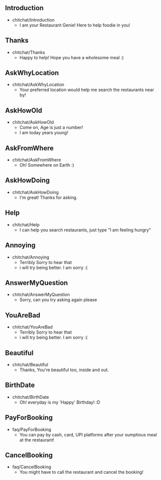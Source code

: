 ## Introduction
* chitchat/Introduction
  -  I am your Restaurant Genie! Here to help foodie in you!

## Thanks
* chitchat/Thanks
  - Happy to help! Hope you have a wholesome meal :)

## AskWhyLocation
* chitchat/AskWhyLocation
   - Your preferred location would help me search the restaurants near by!

## AskHowOld
* chitchat/AskHowOld
    - Come on, Age is just a number!
    - I am today years young!

## AskFromWhere
* chitchat/AskFromWhere
    - Oh! Somewhere on Earth :)
  
## AskHowDoing
* chitchat/AskHowDoing
    - I'm great! Thanks for asking.

## Help
* chitchat/Help
    - I can help you search restaurants, just type "I am feeling hungry"

## Annoying
* chitchat/Annoying
    - Terribly Sorry to hear that
    - i will try being better. I am sorry :(

## AnswerMyQuestion
* chitchat/AnswerMyQuestion
    - Sorry, can you try asking again please

## YouAreBad
* chitchat/YouAreBad
    - Terribly Sorry to hear that
    - i will try being better. I am sorry :(

## Beautiful
* chitchat/Beautiful
    - Thanks, You're beautiful too, inside and out.

## BirthDate
* chitchat/BirthDate
    - Oh! everyday is my 'Happy' Birthday! :D

## PayForBooking
* faq/PayForBooking
    - You can pay by cash, card, UPI platforms after your sumptious meal at the restaurant!

## CancelBooking
* faq/CancelBooking
    - You might have to call the restaurant and cancel the booking! 


